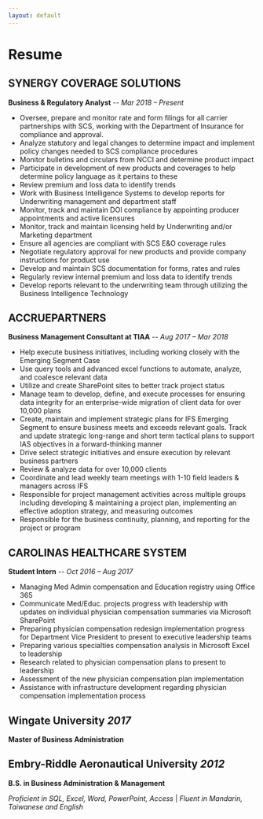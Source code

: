 ```yaml
---
layout: default
---
```

# Resume
## SYNERGY COVERAGE SOLUTIONS 
**Business & Regulatory Analyst** -- _Mar 2018 – Present_
* Oversee, prepare and monitor rate and form filings for all carrier partnerships with SCS, working with the Department of Insurance for compliance and approval.
* Analyze statutory and legal changes to determine impact and implement policy changes needed to SCS compliance procedures
* Monitor bulletins and circulars from NCCI and determine product impact
* Participate in development of new products and coverages to help determine policy language as it pertains to these
* Review premium and loss data to identify trends
* Work with Business Intelligence Systems to develop reports for Underwriting management and department staff
* Monitor, track and maintain DOI compliance by appointing producer appointments and active licensures 
* Monitor, track and maintain licensing held by Underwriting and/or Marketing department
* Ensure all agencies are compliant with SCS E&O coverage rules
* Negotiate regulatory approval for new products and provide company instructions for product use
* Develop and maintain SCS documentation for forms, rates and rules
* Regularly review internal premium and loss data to identify trends
* Develop reports relevant to the underwriting team through utilizing the Business Intelligence Technology

## ACCRUEPARTNERS 
**Business Management Consultant at TIAA** -- _Aug 2017 – Mar 2018_
* Help execute business initiatives, including working closely with the Emerging Segment Case 
* Use query tools and advanced excel functions to automate, analyze, and coalesce relevant data
* Utilize and create SharePoint sites to better track project status
* Manage team to develop, define, and execute processes for ensuring data integrity for an enterprise-wide migration of client data for over 10,000 plans
* Create, maintain and implement strategic plans for IFS Emerging Segment to ensure business meets and exceeds relevant goals. Track and update strategic long-range and short term tactical plans to support IAS objectives in a forward-thinking manner
* Drive select strategic initiatives and ensure execution by relevant business partners
* Review & analyze data for over 10,000 clients
* Coordinate and lead weekly team meetings with 1-10 field leaders & managers across IFS
* Responsible for project management activities across multiple groups including developing & maintaining a project plan, implementing an effective adoption strategy, and measuring outcomes
* Responsible for the business continuity, planning, and reporting for the project or program

## CAROLINAS HEALTHCARE SYSTEM                                                                                      
**Student Intern** -- _Oct 2016 – Aug 2017_
* Managing Med Admin compensation and Education registry using Office 365
* Communicate Med/Educ. projects progress with leadership with updates on individual physician compensation summaries via Microsoft SharePoint
* Preparing physician compensation redesign implementation progress for Department Vice President to present to executive leadership teams
* Preparing various specialties compensation analysis in Microsoft Excel to leadership
* Research related to physician compensation plans to present to leadership
* Assessment of the new physician compensation plan implementation
* Assistance with infrastructure development regarding physician compensation implementation process

## Wingate University _2017_ 
**Master of Business Administration**
## Embry-Riddle Aeronautical University _2012_             
**B.S. in Business Administration & Management**

_Proficient in SQL, Excel, Word, PowerPoint, Access_ | _Fluent in Mandarin, Taiwanese and English_ 


